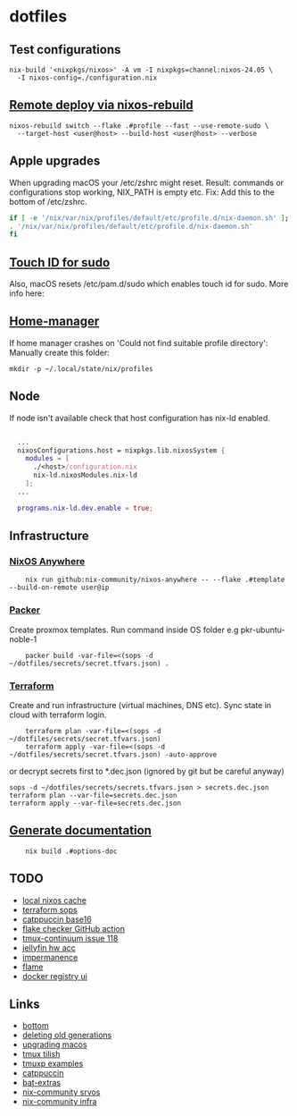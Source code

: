 # dotfiles

## Test configurations

```console
nix-build '<nixpkgs/nixos>' -A vm -I nixpkgs=channel:nixos-24.05 \
  -I nixos-config=./configuration.nix
```

## [Remote deploy via nixos-rebuild](https://nixos.wiki/wiki/Nixos-rebuild)

```console
nixos-rebuild switch --flake .#profile --fast --use-remote-sudo \
  --target-host <user@host> --build-host <user@host> --verbose
```

## Apple upgrades

When upgrading macOS your /etc/zshrc might reset.
Result: commands or configurations stop working, NIX_PATH is empty etc.
Fix: Add this to the bottom of /etc/zshrc.

```zsh
if [ -e '/nix/var/nix/profiles/default/etc/profile.d/nix-daemon.sh' ]; then
. '/nix/var/nix/profiles/default/etc/profile.d/nix-daemon.sh'
fi

```

## [Touch ID for sudo](https://daiderd.com/nix-darwin/manual/index.html#opt-security.pam.enableSudoTouchIdAuth)

Also, macOS resets /etc/pam.d/sudo which enables touch id for sudo.
More info here:

## [Home-manager](https://home-manager-options.extranix.com/)

If home manager crashes on 'Could not find suitable profile directory':
Manually create this folder:

```console
mkdir -p ~/.local/state/nix/profiles
```

## Node

If node isn't available check that host configuration has nix-ld enabled.

```nix

  ...
  nixosConfigurations.host = nixpkgs.lib.nixosSystem {
    modules = [
      ./<host>/configuration.nix
      nix-ld.nixosModules.nix-ld
    ];
  ...

  programs.nix-ld.dev.enable = true;
```

## Infrastructure

### [NixOS Anywhere](https://github.com/nix-community/nixos-anywhere)

```console
    nix run github:nix-community/nixos-anywhere -- --flake .#template --build-on-remote user@ip
```

### [Packer](https://developer.hashicorp.com/packer/docs?product_intent=packer)

Create proxmox templates. Run command inside OS folder e.g pkr-ubuntu-noble-1

```console
    packer build -var-file=<(sops -d ~/dotfiles/secrets/secret.tfvars.json) .
```

### [Terraform](https://developer.hashicorp.com/terraform?product_intent=terraform)

Create and run infrastructure (virtual machines, DNS etc).
Sync state in cloud with terraform login.

```console
    terraform plan -var-file=<(sops -d ~/dotfiles/secrets/secret.tfvars.json)
    terraform apply -var-file=<(sops -d ~/dotfiles/secrets/secret.tfvars.json) -auto-approve
```

or decrypt secrets first to \*.dec.json (ignored by git but be careful anyway)

```console
sops -d ~/dotfiles/secrets/secrets.tfvars.json > secrets.dec.json
terraform plan --var-file=secrets.dec.json
terraform apply --var-file=secrets.dec.json

```

## [Generate documentation](https://github.com/NixOS/nixpkgs/blob/master/nixos/doc/manual/default.nix)

```console
    nix build .#options-doc
```

## TODO

- [local nixos cache](https://docs.cachix.org/)
- [terraform sops](https://github.com/carlpett/terraform-provider-sops)
- [catppuccin base16](https://github.com/catppuccin/base16)
- [flake checker GitHub action](https://determinate.systems/posts/flake-checker)
- [tmux-continuum issue 118](https://github.com/tmux-plugins/tmux-continuum/issues/118)
- [jellyfin hw acc](https://nixos.wiki/wiki/Jellyfin)
- [impermanence](https://nixos.wiki/wiki/Impermanence)
- [flame](https://github.com/pawelmalak/flame)
- [docker registry ui](https://github.com/Joxit/docker-registry-ui)

## Links

- [bottom](https://github.com/ClementTsang/bottom)
- [deleting old generations](https://github.com/LnL7/nix-darwin/wiki/Deleting-old-generations)
- [upgrading macos](https://github.com/LnL7/nix-darwin/wiki/Upgrading-macOS)
- [tmux tilish](https://github.com/jabirali/tmux-tilish)
- [tmuxp examples](https://tmuxp.git-pull.com/configuration/examples.html)
- [catppuccin](https://github.com/catppuccin/catppuccin)
- [bat-extras](https://github.com/eth-p/bat-extras/tree/master)
- [nix-community srvos](https://github.com/nix-community/srvos)
- [nix-community infra](https://github.com/nix-community/infra)
